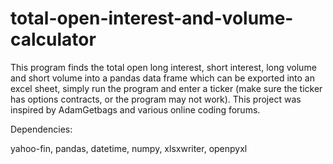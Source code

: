 # total-open-interest-and-volume-calculator
This program finds the total open long interest, short interest, long volume and short volume  into a pandas data frame which can be exported into an excel sheet, simply run the program and enter a ticker (make sure the ticker has options contracts, or the program may not work). This project was inspired by AdamGetbags and various online coding forums. 

Dependencies:

yahoo-fin,
pandas,
datetime,
numpy,
xlsxwriter,
openpyxl
